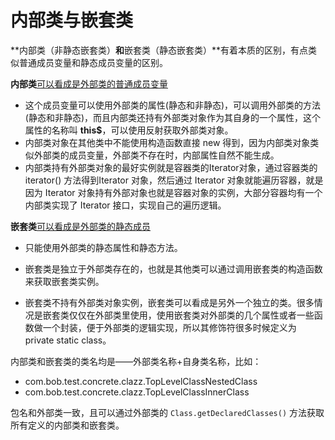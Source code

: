 # 内部类与嵌套类



**内部类（非静态嵌套类）**和**嵌套类（静态嵌套类）**有着本质的区别，有点类似普通成员变量和静态成员变量的区别。

**内部类**<u>可以看成是外部类的普通成员变量</u>

- 这个成员变量可以使用外部类的属性(静态和非静态)，可以调用外部类的方法(静态和非静态)，而且内部类还持有外部类对象作为其自身的一个属性，这个属性的名称叫 **this\$**，可以使用反射获取外部类对象。
- 内部类对象在其他类中不能使用构造函数直接 new 得到，因为内部类对象类似外部类的成员变量，外部类不存在时，内部属性自然不能生成。
- 内部类持有外部类对象的最好实例就是容器类的Iterator对象，通过容器类的 iterator() 方法得到Iterator 对象，然后通过 Iterator 对象就能遍历容器，就是因为 Iterator 对象持有外部对象也就是容器对象的实例，大部分容器均有一个内部类实现了 Iterator 接口，实现自己的遍历逻辑。

**嵌套类**<u>可以看成是外部类的静态成员</u>

- 只能使用外部类的静态属性和静态方法。

- 嵌套类是独立于外部类存在的，也就是其他类可以通过调用嵌套类的构造函数来获取嵌套类实例。

- 嵌套类不持有外部类对象实例，嵌套类可以看成是另外一个独立的类。很多情况是嵌套类仅仅在外部类里使用，使用嵌套类对外部类的几个属性或者一些函数做一个封装，便于外部类的逻辑实现，所以其修饰符很多时候定义为 private static class。

  

内部类和嵌套类的类名均是——外部类名称+自身类名称，比如：

- com.bob.test.concrete.clazz.TopLevelClassNestedClass
- com.bob.test.concrete.clazz.TopLevelClassInnerClass

包名和外部类一致，且可以通过外部类的 `Class.getDeclaredClasses()` 方法获取所有定义的内部类和嵌套类。

